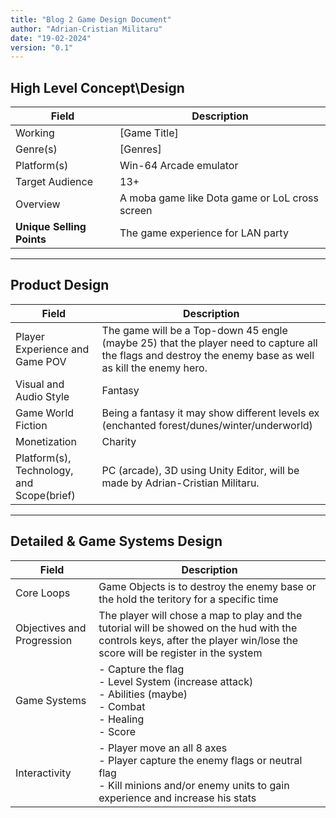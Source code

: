 ```yaml
---
title: "Blog 2 Game Design Document"
author: "Adrian-Cristian Militaru"
date: "19-02-2024"
version: "0.1"
---
```


## High Level Concept\Design

| Field           | Description                   |
|-----------------|-------------------------------|
| Working         | [Game Title]                  |
| Genre(s)        | [Genres]                      |
| Platform(s)     | Win-64 Arcade emulator        |
| Target Audience | 13+                           |
| Overview        | A moba game like Dota game or LoL cross screen |
|**Unique Selling Points**| The game experience for LAN party |

---
## Product Design

| Field           | Description                   |
|-----------------|-------------------------------|
| Player Experience and Game POV         | The game will be a Top-down 45 engle (maybe 25) that the player need to capture all the flags and destroy the enemy base as well as kill the enemy hero.                  |
|Visual and Audio Style| Fantasy|
|Game World Fiction| Being a fantasy it may show different levels ex (enchanted forest/dunes/winter/underworld)|
|Monetization|Charity|
|Platform(s), Technology, and Scope(brief)|PC (arcade), 3D using Unity Editor, will be made by Adrian-Cristian Militaru.|

---
## Detailed & Game Systems Design

| Field           | Description                   |
|-----------------|-------------------------------|
| Core Loops | Game Objects is to destroy the enemy base or the hold the teritory for a specific time |
| Objectives and Progression | The player will chose a map to play and the tutorial will be showed on the hud with the controls keys, after the player win/lose the score will be register in the system |
| Game Systems | - Capture the flag <br> - Level System (increase attack) <br> - Abilities (maybe) <br> - Combat <br> - Healing <br> - Score |
| Interactivity | - Player move an all 8 axes <br> - Player capture the enemy flags or neutral flag <br> - Kill minions and/or enemy units to gain experience and increase his stats |
